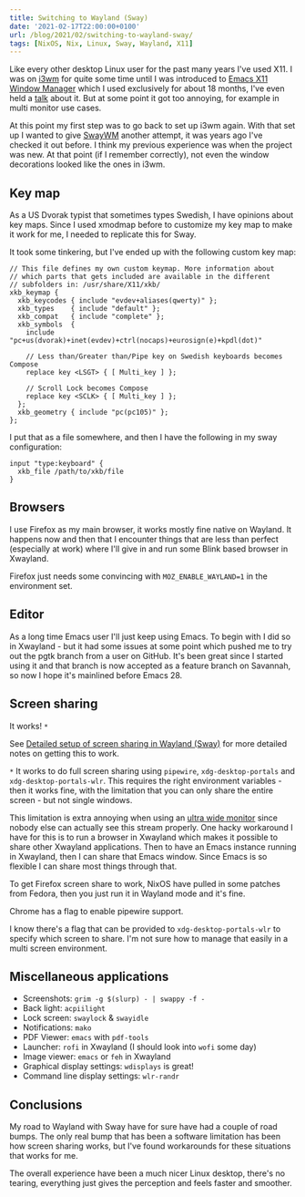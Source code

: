 ```yaml
---
title: Switching to Wayland (Sway)
date: '2021-02-17T22:00:00+0100'
url: /blog/2021/02/switching-to-wayland-sway/
tags: [NixOS, Nix, Linux, Sway, Wayland, X11]
---
```


Like every other desktop Linux user for the past many years I've used X11. I
was on [i3wm](https://i3wm.org/) for quite some time until I was introduced to
[Emacs X11 Window Manager](https://github.com/ch11ng/exwm) which I used
exclusively for about 18 months, I've even held a [talk](/talks/) about it.
But at some point it got too annoying, for example in multi monitor use cases.

At this point my first step was to go back to set up i3wm again. With that
set up I wanted to give [SwayWM](https://swaywm.org/) another attempt, it was
years ago I've checked it out before. I think my previous experience was when the
project was new. At that point (if I remember correctly), not even the window
decorations looked like the ones in i3wm.

## Key map

As a US Dvorak typist that sometimes types Swedish, I have opinions about key
maps. Since I used xmodmap before to customize my key map to make it work for
me, I needed to replicate this for Sway.

It took some tinkering, but I've ended up with the following custom key map:

```config
// This file defines my own custom keymap. More information about
// which parts that gets included are available in the different
// subfolders in: /usr/share/X11/xkb/
xkb_keymap {
  xkb_keycodes { include "evdev+aliases(qwerty)" };
  xkb_types    { include "default" };
  xkb_compat   { include "complete" };
  xkb_symbols  {
    include "pc+us(dvorak)+inet(evdev)+ctrl(nocaps)+eurosign(e)+kpdl(dot)"

    // Less than/Greater than/Pipe key on Swedish keyboards becomes Compose
    replace key <LSGT> { [ Multi_key ] };

    // Scroll Lock becomes Compose
    replace key <SCLK> { [ Multi_key ] };
  };
  xkb_geometry { include "pc(pc105)" };
};
```

I put that as a file somewhere, and then I have the following in my sway
configuration:

```config
input "type:keyboard" {
  xkb_file /path/to/xkb/file
}
```

## Browsers

I use Firefox as my main browser, it works mostly fine native on Wayland. It
happens now and then that I encounter things that are less than perfect
(especially at work) where I'll give in and run some Blink based browser in
Xwayland.

Firefox just needs some convincing with `MOZ_ENABLE_WAYLAND=1` in the
environment set.

## Editor

As a long time Emacs user I'll just keep using Emacs. To begin with I did so
in Xwayland - but it had some issues at some point which pushed me to try out
the pgtk branch from a user on GitHub. It's been great since I started using
it and that branch is now accepted as a feature branch on Savannah, so now I
hope it's mainlined before Emacs 28.

## Screen sharing

It works! `*`

See [Detailed setup of screen sharing in Wayland (Sway)](/blog/2021/02/detailed-setup-of-screen-sharing-in-sway/) for more detailed
notes on getting this to work.

`*` It works to do full screen sharing using `pipewire`,
`xdg-desktop-portals` and `xdg-desktop-portals-wlr`. This requires the right
environment variables - then it works fine, with the limitation that you can
only share the entire screen - but not single windows.

This limitation is extra annoying when using an [ultra wide monitor](/blog/2021/02/ultra-wide-monitor/) since nobody else can actually see this stream
properly. One hacky workaround I have for this is to run a browser in
Xwayland which makes it possible to share other Xwayland applications. Then
to have an Emacs instance running in Xwayland, then I can share that Emacs
window. Since Emacs is so flexible I can share most things through that.

To get Firefox screen share to work, NixOS have pulled in some patches from
Fedora, then you just run it in Wayland mode and it's fine.

Chrome has a flag to enable pipewire support.

I know there's a flag that can be provided to `xdg-desktop-portals-wlr` to
specify which screen to share. I'm not sure how to manage that easily in a
multi screen environment.

## Miscellaneous applications

- Screenshots: `grim -g $(slurp) - | swappy -f -`
- Back light: `acpiilight`
- Lock screen: `swaylock` & `swayidle`
- Notifications: `mako`
- PDF Viewer: `emacs` with `pdf-tools`
- Launcher: `rofi` in Xwayland (I should look into `wofi` some day)
- Image viewer: `emacs` or `feh` in Xwayland
- Graphical display settings: `wdisplays` is great!
- Command line display settings: `wlr-randr`

## Conclusions

My road to Wayland with Sway have for sure have had a couple of road bumps.
The only real bump that has been a software limitation has been how screen
sharing works, but I've found workarounds for these situations that works for
me.

The overall experience have been a much nicer Linux desktop, there's no
tearing, everything just gives the perception and feels faster and smoother.
